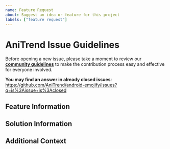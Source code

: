 ```yaml
---
name: Feature Request
about: Suggest an idea or feature for this project
labels: ["feature request"]
---
```


# AniTrend Issue Guidelines

Before opening a new issue, please take a moment to review our [**community guidelines**](https://github.com/AniTrend/android-emojify/blob/develop/CONTRIBUTING.md) to make the contribution process easy and effective for everyone involved.

**You may find an answer in already closed issues**:
https://github.com/AniTrend/android-emojify/issues?q=is%3Aissue+is%3Aclosed


## Feature Information
<!-- Is your feature request related to a problem? Please describe and be concise. -->


## Solution Information
<!-- 
If you have any ideas regarding the creation of the feature please list them here, 
and if not please remove this section
-->


## Additional Context
<!-- 
Any other information you might want to share, or that doesn't fit into any of the above headings.
If not please remove this section
-->
